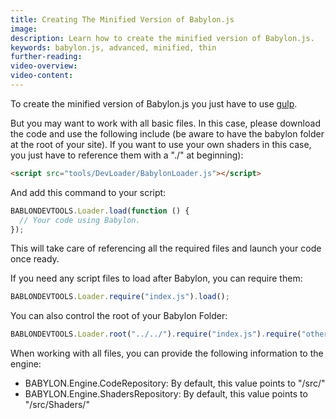 ```yaml
---
title: Creating The Minified Version of Babylon.js
image:
description: Learn how to create the minified version of Babylon.js.
keywords: babylon.js, advanced, minified, thin
further-reading:
video-overview:
video-content:
---
```


To create the minified version of Babylon.js you just have to
use [gulp](https://github.com/BabylonJS/Babylon.js/tree/master/Tools/Gulp).

But you may want to work with all basic files. In this case, please download the code and use the following include (be aware to have the babylon folder at the root of your site). If you want to use your own shaders in this case, you just have to reference them with a "./" at beginning):

```html
<script src="tools/DevLoader/BabylonLoader.js"></script>
```

And add this command to your script:

```javascript
BABLONDEVTOOLS.Loader.load(function () {
  // Your code using Babylon.
});
```

This will take care of referencing all the required files and launch your code once ready.

If you need any script files to load after Babylon, you can require them:

```javascript
BABLONDEVTOOLS.Loader.require("index.js").load();
```

You can also control the root of your Babylon Folder:

```javascript
BABLONDEVTOOLS.Loader.root("../../").require("index.js").require("other.js").load();
```

When working with all files, you can provide the following information to the engine:

- BABYLON.Engine.CodeRepository: By default, this value points to "/src/"
- BABYLON.Engine.ShadersRepository: By default, this value points to "/src/Shaders/"
